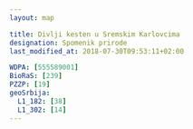 ```yaml
---
layout: map

title: Divlji kesten u Sremskim Karlovcima
designation: Spomenik prirode
last_modified_at: 2018-07-30T09:53:11+02:00

WDPA: [555589001]
BioRaS: [239]
PZZP: [19]
geoSrbija:
  L1_182: [38]
  L1_302: [14]
---
```

